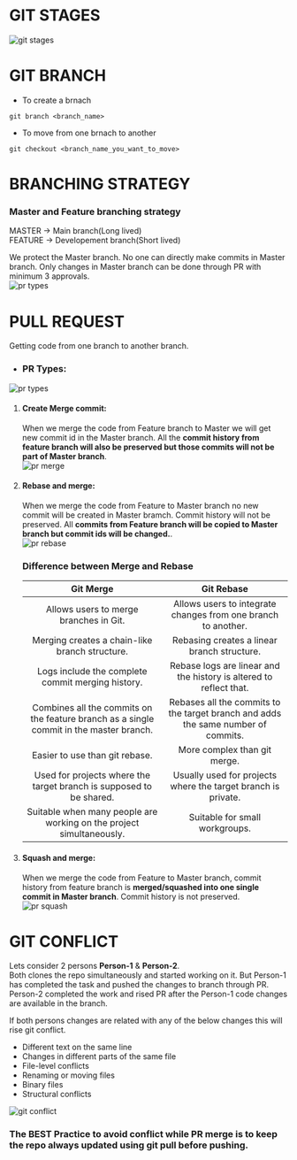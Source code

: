 # GIT STAGES #
![git stages](images/git_stages.png)

# GIT BRANCH #

* To create a brnach
```
git branch <branch_name>
```
* To move from one brnach to another
```
git checkout <branch_name_you_want_to_move>
```
# BRANCHING STRATEGY #
### __Master and Feature branching strategy__

MASTER -> Main branch(Long lived)<br/>
FEATURE -> Developement branch(Short lived)

We protect the Master branch. No one can directly make commits in Master branch. Only changes in Master branch can be done through PR with minimum 3 approvals.</br>
![pr types](images/git_branch_strategy.png)

# PULL REQUEST #
Getting code from one branch to another branch. 

* ### PR Types: ####
![pr types](images/git_pr_types.png)

1. #### Create Merge commit: ####
    When we merge the code from Feature branch to Master we will get new commit id in the Master branch. All the __commit history from feature branch will also be preserved but those commits will not be part of Master branch__.</br>
    ![pr merge](images/git_pr_create_merge_commit.png)

2. #### Rebase and merge: ####
    When we merge the code from Feature to Master branch no new commit will be created in Master bramch. Commit history will not be preserved. All __commits from Feature branch will be copied to Master branch but commit ids will be changed.__.</br>
    ![pr rebase](images/git_pr_rebase_and_merge.png)

    ### Difference between Merge and Rebase ###
    | Git Merge | Git Rebase |
    | :---: | :---: |
    | Allows users to merge branches in Git. | Allows users to integrate changes from one branch to another. |
    | Merging creates a chain-like branch structure. | Rebasing creates a linear branch structure. |
    | Logs include the complete commit merging history. | Rebase logs are linear and the history is altered to reflect that. |
    | Combines all the commits on the feature branch as a single commit in the master branch. | Rebases all the commits to the target branch and adds the same number of commits. |
    | Easier to use than git rebase. | More complex than git merge. |
    | Used for projects where the target branch is supposed to be shared. | Usually used for projects where the target branch is private. |
    | Suitable when many people are working on the project simultaneously. | Suitable for small workgroups. |
    
3. #### Squash and merge: ####
    When we merge the code from Feature to Master branch, commit history from feature branch is __merged/squashed into one single commit in Master branch__. Commit history is not preserved.</br>
    ![pr squash](images/git_pr_squash_and_merge.png)

# GIT CONFLICT #
Lets consider 2 persons __Person-1__ & __Person-2__.</br>
Both clones the repo simultaneously and started working on it. But Person-1 has completed the task and pushed the changes to branch through PR. </br>
Person-2 completed the work and rised PR after the Person-1 code changes are available in the branch.</br>

If both persons changes are related with any of the below changes this will rise git conflict.
* Different text on the same line
* Changes in different parts of the same file
* File-level conflicts
* Renaming or moving files
* Binary files
* Structural conflicts

![git conflict](images/git_conflict.png)

### The BEST Practice to avoid conflict while PR merge is to keep the repo always updated using git pull before pushing. ###

